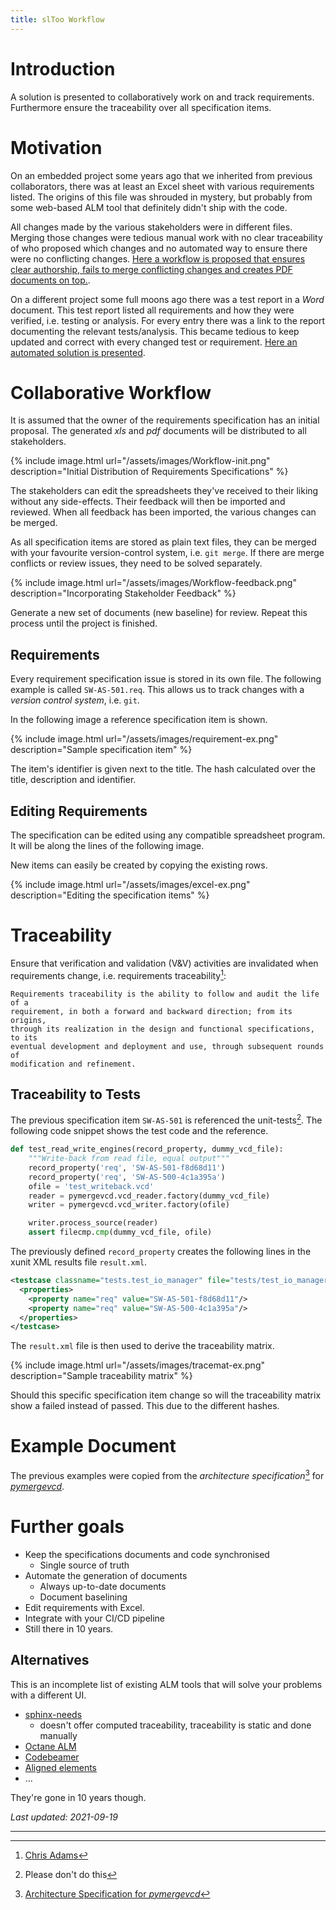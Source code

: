 ```yaml
---
title: slToo Workflow
---
```


# Introduction

A solution is presented to collaboratively work on and track requirements.
Furthermore ensure the traceability over all specification items.

# Motivation

On an embedded project some years ago that we inherited from previous
collaborators, there was at least an Excel sheet with various requirements
listed. The origins of this file was shrouded in mystery, but probably
from some web-based ALM tool that definitely didn't ship with the code.

All changes made by the various stakeholders were in different files.
Merging those changes were tedious manual work with no clear traceability of who
proposed which changes and no automated way to ensure there were no conflicting
changes. [Here a workflow is proposed that ensures clear authorship, fails to
merge conflicting changes and creates PDF documents on top.](#collaborative-workflow).


On a different project some full moons ago there was a test report in a *Word*
document. This test report listed all requirements and how they were verified,
i.e. testing or analysis. For every entry there was a link to the report
documenting the relevant tests/analysis. This became tedious to keep updated and
correct with every changed test or requirement. [Here an automated solution is
presented](#traceability).



# Collaborative Workflow

It is assumed that the owner of the requirements specification has an initial
proposal. The generated *xls* and *pdf* documents will be distributed to all
stakeholders.

{% include image.html url="/assets/images/Workflow-init.png" description="Initial Distribution of Requirements Specifications" %}

The stakeholders can edit the spreadsheets they've received to their liking
without any side-effects. Their feedback will then be imported and reviewed.
When all feedback has been imported, the various changes can be merged.

As all specification items are stored as plain text files, they can be merged
with your favourite version-control system, i.e. `git merge`. If there are
merge conflicts or review issues, they need to be solved separately.

{% include image.html url="/assets/images/Workflow-feedback.png" description="Incorporating Stakeholder Feedback" %}

Generate a new set of documents (new baseline) for review. Repeat this
process until the project is finished.


## Requirements

Every requirement specification issue is stored in its own file. The following
example is called `SW-AS-501.req`. This allows us to track changes with a
*version control system*, i.e. `git`.

In the following image a reference specification item is shown.

{% include image.html url="/assets/images/requirement-ex.png" description="Sample specification item" %}

The item's identifier is given next to the title. The hash calculated over the
title, description and identifier.

## Editing Requirements

The specification can be edited using any compatible spreadsheet program. It
will be along the lines of the following image.

New items can easily be created by copying the existing rows.

{% include image.html url="/assets/images/excel-ex.png" description="Editing the specification items" %}


# Traceability

Ensure that verification and validation (V&V) activities are invalidated
when requirements change, i.e. requirements traceability[^1]:

    Requirements traceability is the ability to follow and audit the life of a
    requirement, in both a forward and backward direction; from its origins,
    through its realization in the design and functional specifications, to its
    eventual development and deployment and use, through subsequent rounds of
    modification and refinement.

## Traceability to Tests

The previous specification item `SW-AS-501` is referenced the
unit-tests[^3]. The following code snippet shows the test code and the
reference.

```python
def test_read_write_engines(record_property, dummy_vcd_file):
    """Write-back from read file, equal output"""
    record_property('req', 'SW-AS-501-f8d68d11')
    record_property('req', 'SW-AS-500-4c1a395a')
    ofile = 'test_writeback.vcd'
    reader = pymergevcd.vcd_reader.factory(dummy_vcd_file)
    writer = pymergevcd.vcd_writer.factory(ofile)

    writer.process_source(reader)
    assert filecmp.cmp(dummy_vcd_file, ofile)
```

The previously defined `record_property` creates the following lines in the
xunit XML results file `result.xml`.

```xml
<testcase classname="tests.test_io_manager" file="tests/test_io_manager.py" line="20" name="test_read_write_engines" time="2.830">
  <properties>
    <property name="req" value="SW-AS-501-f8d68d11"/>
    <property name="req" value="SW-AS-500-4c1a395a"/>
  </properties>
</testcase>
```

The `result.xml` file is then used to derive the traceability matrix.

{% include image.html url="/assets/images/tracemat-ex.png" description="Sample traceability matrix" %}

Should this specific specification item change so will the traceability matrix
show a failed instead of passed. This due to the different hashes.


# Example Document

The previous examples were copied from the *architecture specification*[^2] for
[*pymergevcd*](https://kown7.github.io/pymergevcd/).


# Further goals

* Keep the specifications documents and code synchronised
  * Single source of truth
* Automate the generation of documents
  * Always up-to-date documents
  * Document baselining
* Edit requirements with Excel.
* Integrate with your CI/CD pipeline
* Still there in 10 years.

## Alternatives

This is an incomplete list of existing ALM tools that will solve your problems
with a different UI.

* [sphinx-needs](https://sphinxcontrib-needs.readthedocs.io) 
   * doesn't offer computed traceability, traceability is static and done manually
* [Octane ALM](https://www.microfocus.com/en-us/products/alm-octane/overview)
* [Codebeamer](https://codebeamer.com)
* [Aligned elements](https://www.aligned.ch/)
* ...

They're gone in 10 years though.


*Last updated: 2021-09-19*

----

[^1]: [Chris Adams](https://www.modernanalyst.com/Careers/InterviewQuestions/tabid/128/ID/510/Why-is-requirements-traceability-important.aspx)  
[^2]: [Architecture Specification for *pymergevcd*](https://kown7.github.io/pymergevcd/assets/arch/artifacts/specification.pdf)  
[^3]: Please don't do this  

